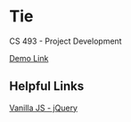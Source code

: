 # Tie
CS 493 - Project Development

[Demo Link](https://www.youtube.com/watch?v=pyB2oM2oaGI&list=PLRqQHlx1JrKzxRTboz2YA8mGVArjju5tl&index=21&ab_channel=SECapstoneUWaterloo)

## Helpful Links
[Vanilla JS - jQuery](https://gist.github.com/joyrexus/7307312)
